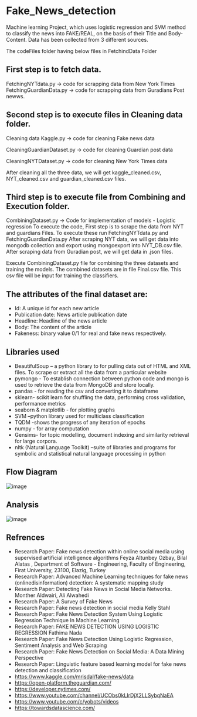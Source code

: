 # Fake_News_detection

Machine learning Project, which uses logistic regression  and SVM method to  classify the news into FAKE/REAL, on the basis of their Title and Body-Content.
Data has been collected from 3 different sources.





The codeFiles folder having below files in FetchindData Folder
## First step is to fetch data.

FetchingNYTdata.py -> code for scrapping data from New York Times
FetchingGuardianData.py -> code for scrapping data from Guradians Post newws.

## Second step is to execute files in Cleaning data folder.

Cleaning data Kaggle.py -> code for cleaning Fake news data

CleaningGuardianDataset.py -> code for cleaning Guardian post data 

CleaningNYTDataset.py -> code for cleaning New York Times data

After cleaning all the three data, we will get kaggle_cleaned.csv, NYT_cleaned.csv and guardian_cleaned.csv files.

## Third step is to execute file from Combining and Execution folder.


CombiningDataset.py -> Code for implementation of models - Logistic regression
To execute the code, First step is to scrape the data from NYT and guardians Files. To execute these run FetchingNYTdata.py and FetchingGuardianData.py After scraping NYT data, we will get data into mongodb collection and export using mongoexport into NYT_DB.csv file. After scraping data from Guradian post, we will get data in .json files.

Execute CombiningDataset.py file for combining the three datasets and training the models. The combined datasets are in file Final.csv file. This csv file will be input for training the classifiers.

## The attributes of the final dataset are: 
- Id: A unique id for each new article 
- Publication date: News article publication date 
- Headline: Headline of the news article 
- Body: The  content of the article 
- Fakeness: binary value 0/1 for real and fake news respectively. 

## Libraries used

- BeautifulSoup – a python library to for pulling data out of HTML and XML  files. To scrape or extract all the data from a particular website
- pymongo - To establish connection between python code and mongo  is used to retrieve the data from MongoDB and store locally.
- pandas - for reading the csv and converting it to dataframe
- sklearn- scikit learn for shuffling the data, performing cross validation, performance  metrics
- seaborn & matplotlib - for plotting graphs
- SVM –python library used for multiclass classification
- TQDM -shows the progress of any iteration of epochs 
- numpy - for array computation
- Gensims- for topic modelling, document indexing and similarity retrieval for large corpora.
- nltk (Natural Language Toolkit) –suite of libraries and programs for symbolic and statistical natural language processing in python

## Flow Diagram
![image](https://user-images.githubusercontent.com/43497595/120112057-eb7a1f80-c191-11eb-9bf3-4ab33d712bd2.png)

## Analysis
![image](https://user-images.githubusercontent.com/43497595/120112132-35fb9c00-c192-11eb-9df7-890698d359d8.png)

## Refrences
- Research Paper:  Fake news detection within online social media using supervised artificial intelligence algorithms Feyza Altunbey Ozbay, Bilal Alatas , Department of Software - Engineering, Faculty of Engineering, Firat University, 23100, Elazig, Turkey
- Research Paper: Advanced Machine Learning techniques for fake news (onlinedisinformation) detection: A systematic mapping study
- Research Paper: Detecting Fake News in Social Media Networks. Monther Aldwairi, Ali Alwahedi
- Research Paper: A Survey of Fake News
- Research Paper: Fake news detection in social media Kelly Stahl
- Research Paper: Fake News Detection System Using Logistic Regression Technique In Machine Learning
- Research Paper:  FAKE NEWS DETECTION USING LOGISTIC REGRESSION Fathima Nada
- Research Paper:  Fake News Detection Using Logistic Regression, Sentiment Analysis and Web Scraping
- Research Paper:  Fake News Detection on Social Media: A Data Mining Perspective
- Research Paper: Linguistic feature based learning model for fake news detection and classification
- https://www.kaggle.com/mrisdal/fake-news/data
- https://open-platform.theguardian.com/
- https://developer.nytimes.com/
- https://www.youtube.com/channel/UCObs0kLIrDjX2LLSybqNaEA
- https://www.youtube.com/c/yobots/videos
- https://towardsdatascience.com/



